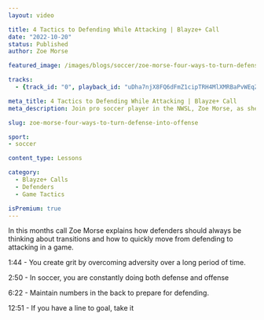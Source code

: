 ```yaml
---
layout: video

title: 4 Tactics to Defending While Attacking | Blayze+ Call
date: "2022-10-20"
status: Published
author: Zoe Morse

featured_image: /images/blogs/soccer/zoe-morse-four-ways-to-turn-defense-into-offense.jpg

tracks:
  - {track_id: "0", playback_id: "uDha7njX8FQ6dFmZ1cipTRH4MlXMRBaPvWEqZouPHNs", lesson_name: "4 Tactics to Defending While Attacking", lesson_desc: "Join pro soccer player in the NWSL, Zoe Morse, as she coaches you on 4 ways to turn defending into attacking."}

meta_title: 4 Tactics to Defending While Attacking | Blayze+ Call
meta_description: Join pro soccer player in the NWSL, Zoe Morse, as she coaches you on 4 ways to turn defending into attacking.

slug: zoe-morse-four-ways-to-turn-defense-into-offense

sport:
- soccer

content_type: Lessons

category:
  - Blayze+ Calls
  - Defenders
  - Game Tactics

isPremium: true
---
```


In this months call Zoe Morse explains how defenders should always be thinking about transitions and how to quickly move from defending to attacking in a game.

1:44 - You create grit by overcoming adversity over a long period of time.

2:50 - In soccer, you are constantly doing both defense and offense

6:22 - Maintain numbers in the back to prepare for defending.

12:51 - If you have a line to goal, take it
